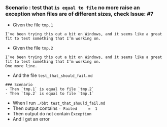 ### Scenario : test that `is equal to file` no more raise an exception when files are of different sizes, check Issue: #7 

- Given the file `tmp.1`
```
I’ve been trying this out a bit on Windows, and it seems like a great fit to test something that I’m working on.
```
- Given the file `tmp.2`
```
I’ve been trying this out a bit on Windows, and it seems like a great fit to test something that I’m working on.
One more line.
```

- And the file `test_that_should_fail.md`
```
### Scenario
- Then `tmp.1` is equal to file `tmp.2`
- Then `tmp.2` is equal to file `tmp.1`
```

- When I run `./bbt test_that_should_fail.md`
- Then output contains `- Failed     =  1`
- Then output do not contain `Exception`
- And I get an error

